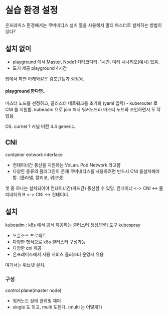 # 실습 환경 설정
온프레미스 환경에서는 쿠버네티스 설치 툴을 사용해서 멀티 마스터로 설치하는 방법이 있다?

## 설치 없이
- playground 에서 Master, Node1 카타코다라. 1시간. 여러 시나리오(예시) 있음. 
- 도커 제공 playground 4시간

웹에서 하면 아래와같은 컴포넌트가 설정됨.

#### playground 한다면..
마스터 노드를 선정하고,
클러스터 네트워크를 초기화 (yaml 입력) - kuberouter 로 CNI 를 지원함.
kubeadm 으로 join 해서 워커노드라 마스터 노드와 조인하면서 도 작업됨.

OS. curnel ? 커널 버전 4.4 generic..

## CNI
container entwork interface

- 컨테이너간 통신을 지원하는 VxLan. Pod Network 라고함
- 다양한 종류의 플러그인이 존재
쿠버네티스를 사용하려면 반드시 CNI 를설치해야함. (플라넬, 칼리코, 위브넷)

셋 중 하나는 설치되어야 컨테이너간(파드간) 통신할 수 있당.
컨네이너 <-> CNI <-> 물리네티워크 <-> CNI <-> 컨테이너

## 설치

kubeadm : k8s 에서 공식 제공하는 클러스터 생성/관리 도구
kubespray 
- 오픈소스 프로젝트
- 다양한 형식으로 k8s 클러스터 구성가능
- 다양한 cni 제공
- 온프레미스에서 사용 서비스 클러스터 운영시 유용



여기서는 위브넷 설치.

### 구성
control plane(master node)
- 워커노드 상태 관리및 제어
- single 도 되고, multi 도된다. (multi 는 어떻게?)
